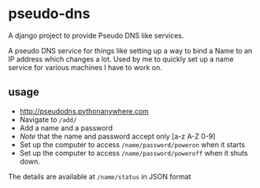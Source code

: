 pseudo-dns
==========

A django project to provide Pseudo DNS like services.


A pseudo DNS service for things like setting up a way to bind a Name to an IP address which changes a lot. Used by me to quickly set up a name service for various machines I have to work on.


usage
-----

- <http://pseudodns.pythonanywhere.com>
- Navigate to `/add/`
- Add a name and a password
- *Note* that the name and password accept only [a-z A-Z 0-9]
- Set up the computer to access `/name/password/poweron` when it starts
- Set up the computer to access `/name/password/poweroff` when it shuts down.

The details are available at `/name/status` in JSON format
